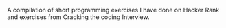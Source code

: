 A compilation of short programming exercises I have done on Hacker Rank and exercises from Cracking the coding Interview. 
